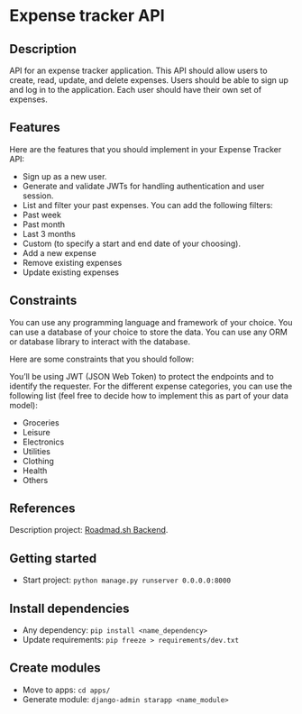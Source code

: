 # Expense tracker API

## Description
API for an expense tracker application. This API should allow users to create, read, update, and delete expenses. Users should be able to sign up and log in to the application. Each user should have their own set of expenses.

## Features
Here are the features that you should implement in your Expense Tracker API:

* Sign up as a new user.
* Generate and validate JWTs for handling authentication and user session.
* List and filter your past expenses. You can add the following filters:
* Past week
* Past month
* Last 3 months
* Custom (to specify a start and end date of your choosing).
* Add a new expense
* Remove existing expenses
* Update existing expenses

## Constraints

You can use any programming language and framework of your choice. You can use a database of your choice to store the data. You can use any ORM or database library to interact with the database.

Here are some constraints that you should follow:

You’ll be using JWT (JSON Web Token) to protect the endpoints and to identify the requester.
For the different expense categories, you can use the following list (feel free to decide how to implement this as part of your data model):
* Groceries
* Leisure
* Electronics
* Utilities
* Clothing
* Health
* Others

## References

Description project: [Roadmad.sh Backend](https://roadmap.sh/projects/expense-tracker-api).

## Getting started

* Start project: `python manage.py runserver 0.0.0.0:8000`

## Install dependencies
* Any dependency: `pip install <name_dependency>`
* Update requirements: `pip freeze > requirements/dev.txt`

## Create modules
* Move to apps: `cd apps/`
* Generate module: `django-admin starapp <name_module>`